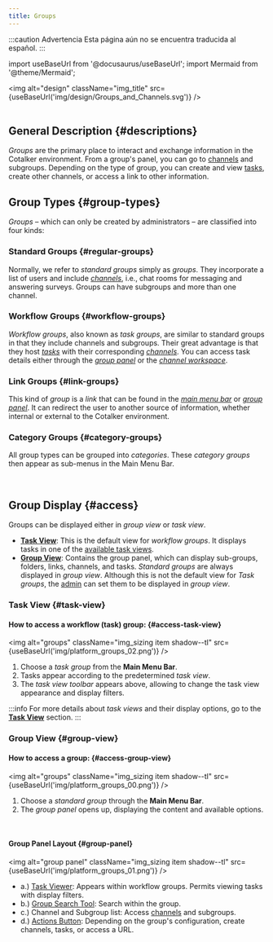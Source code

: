 ```yaml
---
title: Groups
---
```


:::caution Advertencia
Esta página aún no se encuentra traducida al español.
:::

import useBaseUrl from '@docusaurus/useBaseUrl'; 
import Mermaid from '@theme/Mermaid';

<img alt="design" className="img_title" src={useBaseUrl('img/design/Groups_and_Channels.svg')} />
<br/>
<br/>


## General Description {#descriptions}

_Groups_ are the primary place to interact and exchange information in the Cotalker environment. From a group's panel, you can go to [channels](/docs/documentation/client/channels) and subgroups. Depending on the type of group, you can create and view [tasks](/docs/documentation/client/taskview), create other channels, or access a link to other information.

<div className="alert alert--primary">

## Group Types {#group-types}
_Groups_ – which can only be created by administrators – are classified into four kinds:

### Standard Groups {#regular-groups} 
Normally, we refer to _standard groups_ simply as _groups_. They incorporate a list of users and include [_channels_](/docs/documentation/client/basic_concepts#channel), i.e., chat rooms for messaging and answering surveys. Groups can have subgroups and more than one channel. 

### Workflow Groups {#workflow-groups}
_Workflow groups_, also known as _task groups_, are similar to standard groups in that they include channels and subgroups. Their great advantage is that they host [_tasks_](/docs/documentation/client/basic_concepts#tasks) with their corresponding [_channels_](/docs/documentation/client/basic_concepts#channel). You can access task details either through the [_group panel_](#group-panel) or the [_channel workspace_](/docs/documentation/client/channels).

### Link Groups {#link-groups}
This kind of _group_ is a _link_ that can be found in the [_main menu bar_](/docs/documentation/client/main_menu) or [_group panel_](#group-panel). It can redirect the user to another source of information, whether internal or external to the Cotalker environment.

### Category Groups {#category-groups}
All group types can be grouped into _categories_. These _category groups_ then appear as sub-menus in the Main Menu Bar.  

</div>
<br/>

## Group Display {#access}
Groups can be displayed either in _group view_ or _task view_. 
- [**Task View**](#task-view): This is the default view for _workflow groups_. It displays tasks in one of the [available task views](/docs/documentation/client/taskview#tasks-view).
- [**Group View**](#group-view): Contains the group panel, which can display sub-groups, folders, links, channels, and tasks. _Standard groups_ are always displayed in _group view_. Although this is not the default view for _Task groups_, the [admin](/docs/documentation/admin/workflows/settings_panels/workflowgroup-create-edit#settings) can set them to be displayed in _group view_.

### Task View {#task-view}

#### How to access a workflow (task) group: {#access-task-view}

<img alt="groups" className="img_sizing item shadow--tl" src={useBaseUrl('img/platform_groups_02.png')} />
<br/>

<div className="margin-left--lg">

1. Choose a _task group_ from the **Main Menu Bar**.
2. Tasks appear according to the predetermined _task view_.
3. The _task view toolbar_ appears above, allowing to change the task view appearance and display filters.

:::info
For more details about _task views_ and their display options, go to the [**Task View**](/docs/documentation/client/taskview#tasks-view) section.
:::

</div>

### Group View {#group-view}

#### How to access a group: {#access-group-view}

<img alt="groups" className="img_sizing item shadow--tl" src={useBaseUrl('img/platform_groups_00.png')} />
<br/>

<div className="margin-left--lg">

1. Choose a _standard group_ through the **Main Menu Bar**.
2. The _group panel_ opens up, displaying the content and available options.

</div>

<br/>
<div className="alert alert--secondary">

#### Group Panel Layout {#group-panel}

<img alt="group panel" className="img_sizing item shadow--tl" src={useBaseUrl('img/platform_groups_01.png')} />
<br/>

- a.) [Task Viewer](/docs/documentation/client/taskview): Appears within workflow groups. Permits viewing tasks with display filters.
- b.) [Group Search Tool](/docs/documentation/client/client_search#group-search): Search within the group.
- c.) Channel and Subgroup list: Access [channels](/docs/documentation/client/channels) and subgroups.
- d.) [Actions Button](/docs/documentation/client/actions_button): Depending on the group's configuration, create channels, tasks, or access a URL.

</div>
<br/>

